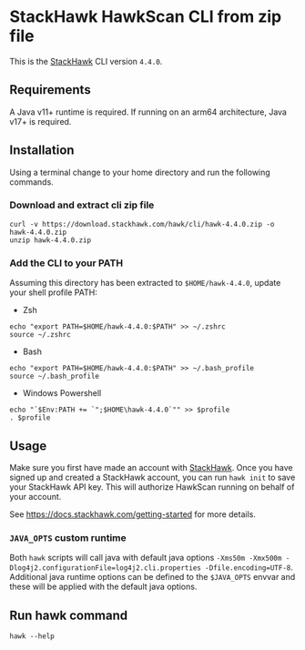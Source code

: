 # StackHawk HawkScan CLI from zip file

This is the [StackHawk](https://www.stackhawk.com) CLI version `4.4.0`. 

## Requirements

A Java v11+ runtime is required.
If running on an arm64 architecture, Java v17+ is required.

## Installation

Using a terminal change to your home directory and run the following commands.

### Download and extract cli zip file
```shell
curl -v https://download.stackhawk.com/hawk/cli/hawk-4.4.0.zip -o hawk-4.4.0.zip
unzip hawk-4.4.0.zip
```

### Add the CLI to your PATH
Assuming this directory has been extracted to `$HOME/hawk-4.4.0`, update your shell profile PATH:
* Zsh
```shell
echo "export PATH=$HOME/hawk-4.4.0:$PATH" >> ~/.zshrc
source ~/.zshrc
```

* Bash
```shell
echo "export PATH=$HOME/hawk-4.4.0:$PATH" >> ~/.bash_profile
source ~/.bash_profile
```

* Windows Powershell
```shell
echo "`$Env:PATH += `";$HOME\hawk-4.4.0`"" >> $profile
. $profile
```

## Usage

Make sure you first have made an account with [StackHawk](https://app.stackhawk.com).
Once you have signed up and created a StackHawk account, you can run `hawk init` to save your StackHawk API key.
This will authorize HawkScan running on behalf of your account.

See https://docs.stackhawk.com/getting-started for more details.

### `JAVA_OPTS` custom runtime

Both `hawk` scripts will call java with default java options `-Xms50m -Xmx500m -Dlog4j2.configurationFile=log4j2.cli.properties -Dfile.encoding=UTF-8`.
Additional java runtime options can be defined to the `$JAVA_OPTS` envvar and these will be applied with the default java options.

## Run hawk command

```shell
hawk --help
```